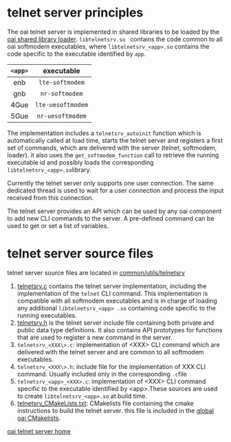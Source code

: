 # telnet server principles

The oai telnet server is implemented in shared libraries to be loaded by the [oai shared library loader](loader). `libtelnetsrv.so ` contains the code common to all oai softmodem executables, where `libtelnetsrv_<app>.so` contains the code specific to the executable identified by `app`. 

| `<app>` |    executable     |
| :-----: | :---------------: |
|   enb   |  `lte-softmodem`  |
|   gnb   |  `nr-softmodem`   |
|  4Gue   | `lte-uesoftmodem` |
|  5Gue   | `nr-uesoftmodem`  |

The implementation includes a `telnetsrv_autoinit` function which is automatically called at load time, starts the telnet server and registers a first set of commands, which are delivered with the server (telnet, softmodem, loader). it also uses the `get_softmodem_function` call to retrieve the running executable id and possibly loads the corresponding `libtelnetsrv_<app>.so`library.

Currently the telnet server only supports one user connection. The same dedicated thread is used to wait for a user connection and process the input received from this connection.

The telnet server provides an API which can be used by any oai component to add new CLI commands to the server. A pre-defined  command can be used to get or set a list of variables.



# telnet server source files

telnet server source files are located in [common/utils/telnetsrv](../)

1. [telnetsrv.c](../telnetsrv.c) contains the telnet server implementation, including the implementation of the `telnet` CLI command. This implementation is compatible with all softmodem executables and is in charge of loading any additional `libtelnetsrv_<app> .so` containing code specific to the running executables.
1.  [telnetsrv.h](../telnetsrv.h) is the telnet server include file containing both private and public data type definitions. It also contains API prototypes for functions that are used to register a new command in the server.
1.  `telnetsrv_<XXX\>.c`: implementation of \<XXX\> CLI command which are delivered with the telnet server and are common to all softmodem executables. 
1. `telnetsrv_<XXX\>.h`: include file for the implementation of XXX CLI command. Usually included only in the corresponding `.c`file
1.  `telnetsrv_<app>_<XXX>.c`: implementation of \<XXX\> CLI command specific to the executable identified by \<app\>.These sources are used to create `libtelnetsrv_<app>.so` at build time.
1.  [telnetsrv_CMakeLists.txt](../CMakeLists.txt): CMakelists file containing the cmake instructions to build the telnet server. this file is included in the [global oai CMakelists](../../../../cmake_targets/CMakeLists.txt).

[oai telnet server home](telnetsrv.md)
